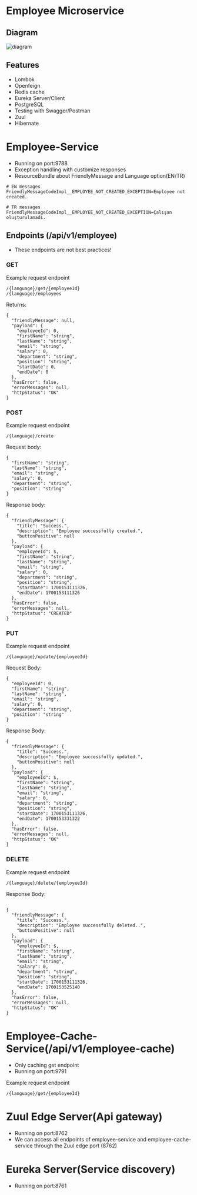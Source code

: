 # Employee Microservice
## Diagram
![diagram](https://github.com/alpersener/employee-microservice/blob/master/diagram.png)
## Features
- Lombok
- Openfeign
- Redis cache
- Eureka Server/Client
- PostgreSQL
- Testing with Swagger/Postman
- Zuul
- Hibernate
# Employee-Service
- Running on port:9788
- Exception handling with customize responses
- ResourceBundle about FriendlyMessage and Language option(EN/TR)
 ```properties
# EN messages
FriendlyMessageCodeImpl__EMPLOYEE_NOT_CREATED_EXCEPTION=Employee not created.

# TR messages
FriendlyMessageCodeImpl__EMPLOYEE_NOT_CREATED_EXCEPTION=Çalışan oluşturulamadı.
```
  
## Endpoints (/api/v1/employee)
- These endpoints are not best practices!
### GET
Example request endpoint
```
/{language}/get/{employeeId}
/{language}/employees
```
Returns:
```
{
  "friendlyMessage": null,
  "payload": {
    "employeeId": 0,
    "firstName": "string",
    "lastName": "string",
    "email": "string",
    "salary": 0,
    "department": "string",
    "position": "string",
    "startDate": 0,
    "endDate": 0
  },
  "hasError": false,
  "errorMessages": null,
  "httpStatus": "OK"
}
```
### POST
Example request endpoint
```
/{language}/create
```
Request body:
```
{
  "firstName": "string",
  "lastName": "string",
  "email": "string",
  "salary": 0,
  "department": "string",
  "position": "string"
}
```
Response body:
```
{
  "friendlyMessage": {
    "title": "Success.",
    "description": "Employee successfully created.",
    "buttonPositive": null
  },
  "payload": {
    "employeeId": $,
    "firstName": "string",
    "lastName": "string",
    "email": "string",
    "salary": 0,
    "department": "string",
    "position": "string",
    "startDate": 1700153111326,
    "endDate": 1700153111326
  },
  "hasError": false,
  "errorMessages": null,
  "httpStatus": "CREATED"
}
```
### PUT
Example request endpoint
```
/{language}/update/{employeeId}
```
Request Body:
```
{
  "employeeId": 0,
  "firstName": "string",
  "lastName": "string",
  "email": "string",
  "salary": 0,
  "department": "string",
  "position": "string"
}
```
Response Body:
```
{
  "friendlyMessage": {
    "title": "Success.",
    "description": "Employee successfully updated.",
    "buttonPositive": null
  },
  "payload": {
    "employeeId": $,
    "firstName": "string",
    "lastName": "string",
    "email": "string",
    "salary": 0,
    "department": "string",
    "position": "string",
    "startDate": 1700153111326,
    "endDate": 1700153331322
  },
  "hasError": false,
  "errorMessages": null,
  "httpStatus": "OK"
}
```
### DELETE

Example request endpoint
```
/{language}/delete/{employeeId}
```
Response Body:
```

{
  "friendlyMessage": {
    "title": "Success.",
    "description": "Employee successfully deleted..",
    "buttonPositive": null
  },
  "payload": {
    "employeeId": $,
    "firstName": "string",
    "lastName": "string",
    "email": "string",
    "salary": 0,
    "department": "string",
    "position": "string",
    "startDate": 1700153111326,
    "endDate": 1700153525140
  },
  "hasError": false,
  "errorMessages": null,
  "httpStatus": "OK"
}
```
# Employee-Cache-Service(/api/v1/employee-cache)
- Only caching get endpoint
- Running on port:9791
  
Example request endpoint
```
/{language}/get/{employeeId}
```
# Zuul Edge Server(Api gateway)
- Running on port:8762
- We can access all endpoints of employee-service and employee-cache-service through the Zuul edge port (8762)

# Eureka Server(Service discovery)
- Running on port:8761





  
  
